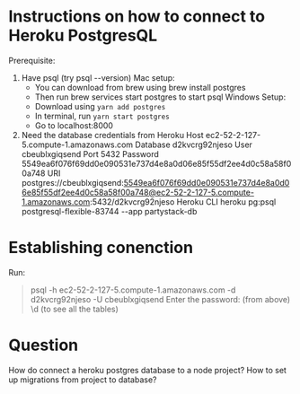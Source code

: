 # Instructions on how to connect to Heroku PostgresQL

Prerequisite: 
1. Have psql (try psql --version)
    Mac setup:
    - You can download from brew using brew install postgres
    - Then run brew services start postgres to start psql 
    Windows Setup:
    - Download using `yarn add postgres`
    - In terminal, run `yarn start postgres`
    - Go to localhost:8000
2. Need the database credentials from Heroku 
Host        ec2-52-2-127-5.compute-1.amazonaws.com
Database    d2kvcrg92njeso
User        cbeublxgiqsend
Port        5432
Password    5549ea6f076f69dd0e090531e737d4e8a0d06e85f55df2ee4d0c58a58f00a748
URI         postgres://cbeublxgiqsend:5549ea6f076f69dd0e090531e737d4e8a0d06e85f55df2ee4d0c58a58f00a748@ec2-52-2-127-5.compute-1.amazonaws.com:5432/d2kvcrg92njeso
Heroku CLI  heroku pg:psql postgresql-flexible-83744 --app partystack-db


# Establishing conenction

Run: 
> psql -h ec2-52-2-127-5.compute-1.amazonaws.com -d d2kvcrg92njeso -U cbeublxgiqsend
> Enter the password: (from above) 
> \d (to see all the tables)


# Question

How do connect a heroku postgres database to a node project? 
How to set up migrations from project to database?

